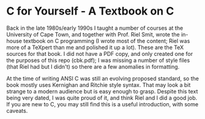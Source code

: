 # C for Yourself - A Textbook on C

Back in the late 1980s/early 1990s I taught a number of courses at the University of Cape Town, and together with Prof. Riel Smit, wrote the in-house
textbook on C programming (I wrote most of the content; Riel was more of a TeXpert than me and polished it up a lot).
These are the TeX sources for that book. I did not have a PDF copy, and only created one for the purposes of 
this repo (cbk.pdf); I was missing a number of style files (that Riel had but I didn't) so there are a few anomalies in formatting.

At the time of writing ANSI C was still an evolving proposed standard, so the book mostly uses Kernighan and Ritchie style syntax.
That may look a bit strange to a modern audience but is easy enough to grasp. Despite this text being very dated, I was quite proud
of it, and think Riel and I did a good job. If you are new to C, you may still find this is a useful introduction, with some caveats.
